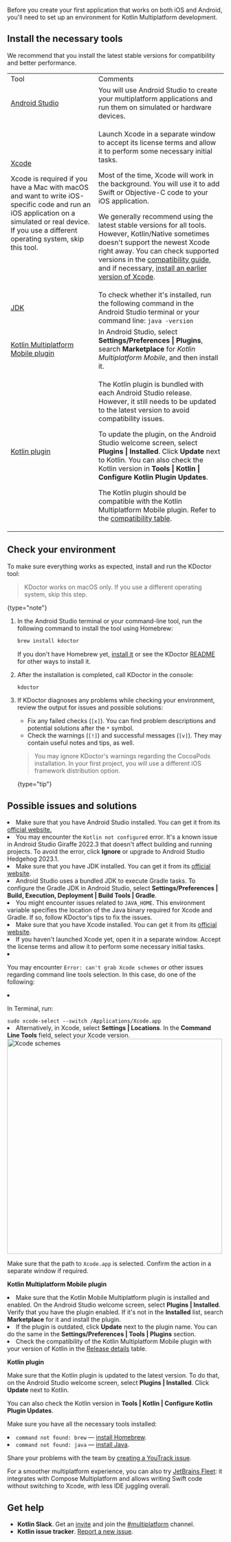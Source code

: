 [//]: # (title: Set up an environment)

Before you create your first application that works on both iOS and Android, you'll need to set up an environment for Kotlin Multiplatform
development.

## Install the necessary tools

We recommend that you install the latest stable versions for compatibility and better performance.

<table>
   <tr>
      <td>Tool</td>
      <td>Comments</td>
   </tr>
    <tr>
        <td><a href="https://developer.android.com/studio">Android Studio</a></td>
        <td>You will use Android Studio to create your multiplatform applications and run them on simulated or hardware devices.</td>
    </tr>
    <tr>
        <td>
          <p><a href="https://apps.apple.com/us/app/xcode/id497799835">Xcode</a></p>
          <p>Xcode is required if you have a Mac with macOS and want to write iOS-specific code and run an iOS application on a simulated or real device. If you use a different operating system, skip this tool.</p>
        </td>
        <td>
          <p>Launch Xcode in a separate window to accept its license terms and allow it to perform some necessary initial tasks.</p>
          <p>Most of the time, Xcode will work in the background. You will use it to add Swift or Objective-C code to your iOS application.</p>
            <note>
              <p>
                We generally recommend using the latest stable versions for all tools. However, Kotlin/Native sometimes doesn't support the newest Xcode right away. You can check supported versions in the <a href="https://kotlinlang.org/docs/multiplatform-compatibility-guide.html#version-compatibility">compatibility guide</a>, and if necessary, <a href="https://developer.apple.com/download/all/?q=Xcode">install an earlier version of Xcode</a>.
              </p>
            </note>   
      </td>
   </tr>
   <tr>
        <td><a href="https://www.oracle.com/java/technologies/javase-downloads.html">JDK</a></td>
        <td>To check whether it's installed, run the following command in the Android Studio terminal or your command line: <code style="block"
            lang="bash">java -version</code></td>
   </tr>
   <tr>
        <td><a href="https://kotlinlang.org/docs/multiplatform-plugin-releases.html">Kotlin Multiplatform Mobile plugin</a></td>
        <td>In Android Studio, select <strong>Settings/Preferences | Plugins</strong>, search <strong>Marketplace</strong> for <i>Kotlin Multiplatform Mobile</i>, and then install it.</td>
   </tr>
   <tr>
        <td><a href="https://kotlinlang.org/docs/releases.html#update-to-a-new-release">Kotlin plugin</a></td>
        <td>
            <p>The Kotlin plugin is bundled with each Android Studio release. However, it still needs to be updated to the latest version to avoid compatibility issues.</p> 
            <p>To update the plugin, on the Android Studio welcome screen, select <strong>Plugins | Installed</strong>. Click <strong>Update</strong> next to Kotlin. You can also check the Kotlin version in <strong>Tools | Kotlin | Configure Kotlin Plugin Updates</strong>.</p>
            <p>The Kotlin plugin should be compatible with the Kotlin Multiplatform Mobile plugin. Refer to the <a href="https://kotlinlang.org/docs/multiplatform-plugin-releases.html#release-details">compatibility table</a>.</p></td>
   </tr>
</table>

## Check your environment

To make sure everything works as expected, install and run the KDoctor tool:

> KDoctor works on macOS only. If you use a different operating system, skip this step.
>
{type="note"}

1. In the Android Studio terminal or your command-line tool, run the following command to install the tool using Homebrew:

    ```bash
    brew install kdoctor
    ```

   If you don't have Homebrew yet, [install it](https://brew.sh/) or see the KDoctor [README](https://github.com/Kotlin/kdoctor#installation) for other ways to install it.
2. After the installation is completed, call KDoctor in the console: 

    ```bash
    kdoctor
    ```

3. If KDoctor diagnoses any problems while checking your environment, review the output for issues and possible solutions:

   * Fix any failed checks (`[x]`). You can find problem descriptions and potential solutions after the `*` symbol.
   * Check the warnings (`[!]`) and successful messages (`[v]`). They may contain useful notes and tips, as well.
   
   > You may ignore KDoctor's warnings regarding the CocoaPods installation. In your first project, you will use a
   > different iOS framework distribution option.
   >
   {type="tip"}

## Possible issues and solutions

<deflist collapsible="true">
   <def title="Kotlin and Android Studio">
      <list>
         <li>Make sure that you have Android Studio installed. You can get it from its <a href="https://developer.android.com/studio">official website.</a></li>
         <li>You may encounter the <code>Kotlin not configured</code> error. It's a known issue in Android Studio Giraffe 2022.3 that doesn't affect building and running projects. To avoid the error, click <strong>Ignore</strong> or upgrade to Android Studio Hedgehog 2023.1.</li>
      </list>
   </def>
   <def title="Java and JDK">
         <list>
           <li>Make sure that you have JDK installed. You can get it from its <a href="https://www.oracle.com/java/technologies/javase-downloads.html">official website</a>.</li>
           <li>Android Studio uses a bundled JDK to execute Gradle tasks. To configure the Gradle JDK in Android Studio, select <strong>Settings/Preferences | Build, Execution, Deployment | Build Tools | Gradle</strong>.</li>
           <li>You might encounter issues related to <code>JAVA_HOME</code>. This environment variable specifies the location of the Java binary required for Xcode and Gradle. If so, follow KDoctor's tips to fix the issues.</li>
         </list>
   </def>
   <def title="Xcode">
      <list>
         <li>Make sure that you have Xcode installed. You can get it from its <a href="https://developer.apple.com/xcode/">official website</a>.</li>
         <li>If you haven't launched Xcode yet, open it in a separate window. Accept the license terms and allow it to perform some necessary initial tasks.</li>
         <li><p>You may encounter <code>Error: can't grab Xcode schemes</code> or other issues regarding command line tools selection. In this case, do one of the following:</p>
             <list>
               <li><p>In Terminal, run:</p>
                   <code style="block"
                         lang="bash">sudo xcode-select --switch /Applications/Xcode.app</code>
               </li>
               <li>Alternatively, in Xcode, select <strong>Settings | Locations</strong>. In the <strong>Command Line Tools</strong> field, select your Xcode version.
                   <img src="xcode-schemes.png" alt="Xcode schemes" width="500"/>
                   <p>Make sure that the path to <code>Xcode.app</code> is selected. Confirm the action in a separate window if required.</p>
               </li>
             </list>
         </li>
      </list>
   </def>
   <def title="Kotlin plugins">
         <chunk>
            <p><strong>Kotlin Multiplatform Mobile plugin</strong></p>
               <list>
                  <li>Make sure that the Kotlin Mobile Multiplatform plugin is installed and enabled. On the Android Studio welcome screen, select <strong>Plugins | Installed</strong>. Verify that you have the plugin enabled. If it's not in the <strong>Installed</strong> list, search <strong>Marketplace</strong> for it and install the plugin.</li>
                  <li>If the plugin is outdated, click <strong>Update</strong> next to the plugin name. You can do the same in the <strong>Settings/Preferences | Tools | Plugins</strong> section.</li>
                  <li>Check the compatibility of the Kotlin Multiplatform Mobile plugin with your version of Kotlin in the <a href="https://kotlinlang.org/docs/multiplatform-plugin-releases.html#release-details">Release details</a> table.</li>
               </list>
         </chunk>
         <chunk>
            <p><strong>Kotlin plugin</strong></p>
            <p>Make sure that the Kotlin plugin is updated to the latest version. To do that, on the Android Studio welcome screen, select <strong>Plugins | Installed</strong>. Click <strong>Update</strong> next to Kotlin.</p>
            <p>You can also check the Kotlin version in <strong>Tools | Kotlin | Configure Kotlin Plugin Updates</strong>.</p>
         </chunk>
   </def>
   <def title="Command line">
            <p>Make sure you have all the necessary tools installed:</p>
            <list>
              <li><code>command not found: brew</code> — <a href="https://brew.sh/">install Homebrew</a>.</li>
              <li><code>command not found: java</code> — <a href="https://www.oracle.com/java/technologies/javase-downloads.html">install Java</a>.</li>
           </list>
    </def>
   <def title="Still having trouble?">
            <p>Share your problems with the team by <a href="https://kotl.in/issue">creating a YouTrack issue</a>.</p>
            <p>For a smoother multiplatform experience, you can also try <a href="https://www.jetbrains.com/help/kotlin-multiplatform-dev/fleet.html">JetBrains Fleet</a>: it integrates with Compose Multiplatform and allows writing Swift code without switching to Xcode, with less IDE juggling overall.</p>
   </def>
</deflist>

## Get help

* **Kotlin Slack**. Get an [invite](https://surveys.jetbrains.com/s3/kotlin-slack-sign-up) and join the [#multiplatform](https://kotlinlang.slack.com/archives/C3PQML5NU) channel.
* **Kotlin issue tracker**. [Report a new issue](https://youtrack.jetbrains.com/newIssue?project=KT).
